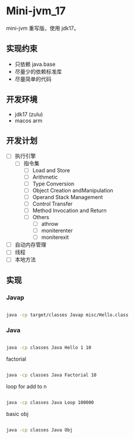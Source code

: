 # Mini-jvm_17

mini-jvm 重写版，使用 jdk17。

## 实现约束

- 只依赖 java.base
- 尽量少的依赖标准库
- 尽量简单的代码

## 开发环境

- jdk17 (zulu)
- macos arm

## 开发计划

- [ ] 执行引擎
  - [ ] 指令集
    - [ ] Load and Store
    - [ ] Arithmetic
    - [ ] Type Conversion
    - [ ] Object Creation andManipulation
    - [ ] Operand Stack Management
    - [ ] Control Transfer
    - [ ] Method Invocation and Return
    - [ ] Others
      - [ ] athrow
      - [ ] moniterenter
      - [ ] moniterexit
- [ ] 自动内存管理
- [ ] 线程
- [ ] 本地方法

## 实现

### Javap

```bash

java -cp target/classes Javap misc/Hello.class
```

### Java

```bash

java -cp classes Java Hello 1 10
```

factorial

```bash

java -cp classes Java Factorial 10

```

loop for add to n

```bash

java -cp classes Java Loop 100000

```

basic obj

```bash

java -cp classes Java Obj
```